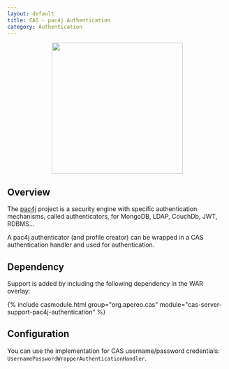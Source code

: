 ```yaml
---
layout: default
title: CAS - pac4j Authentication
category: Authentication
---
```


<p align="center">
  <img src="https://pac4j.github.io/pac4j/img/logo-cas.png" width="300" />
</p>

## Overview

The [pac4j](https://github.com/pac4j/pac4j) project is a security engine with specific authentication mechanisms, 
called authenticators, for MongoDB, LDAP, CouchDb, JWT, RDBMS...

A pac4j authenticator (and profile creator) can be wrapped 
in a CAS authentication handler and used for authentication.

## Dependency

Support is added by including the following dependency in the WAR overlay:

{% include casmodule.html group="org.apereo.cas" module="cas-server-support-pac4j-authentication" %}

## Configuration

You can use the implementation for CAS username/password credentials: 
`UsernamePasswordWrapperAuthenticationHandler`.
